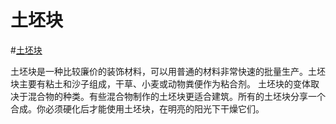 # 土坯块

#[土坯块](block:betterwithaddons:adobe@0)

土坯块是一种比较廉价的装饰材料，可以用普通的材料非常快速的批量生产。土坯块主要有粘土和沙子组成，干草、小麦或动物粪便作为粘合剂。
土坯块的变体取决于混合物的种类。有些混合物制作的土坯块更适合建筑。所有的土坯块分享一个合成。你必须硬化后才能使用土坯块，在明亮的阳光下干燥它们。